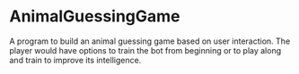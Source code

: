 # AnimalGuessingGame

A program to build an animal guessing game based on user interaction. The player would have options to train the bot from beginning or to play along and train to improve its intelligence. 
